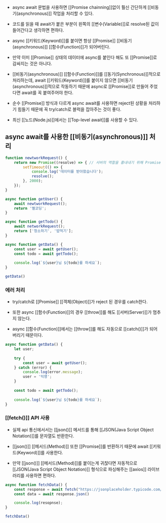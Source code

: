 - async await 문법을 사용하면 [[Promise chainning]]없이 훨신 간단하게 [[비동기(asynchronous)]] 작업을 처리할 수 있다.

- 코드를 읽을 때 await가 붙은 부분이 왼쪽의 [[변수(Variable)]]로 resolve된 값이 들어간다고 생각하면 편하다.

- async [[키워드(Keyword)]]를 붙이면 항상 [[Promise]] [[비동기(asynchronous)]] [[함수(Function)]]가 되어버린다.
- 만약 이미 [[Promise]] 상태의 데이터에 async를 붙인다 해도 또 [[Promise]]로 감싸지는 것은 아니다.

- [[비동기(asynchronous)]] [[함수(Function)]]를 [[동기(Synchronous)]]적으로 처리하는데, await [[키워드(Keyword)]]를 붙이지 않으면 [[비동기(asynchronous)]]적으로 작동하기 때문에 async로 [[Promise]]로 만들어 주었다면 await를 꼭 붙여주어야 한다.

- 순수 [[Promise]] 방식과 다르게 async await를 사용하면 reject된 상황을 처리하기 힘들기 때문에 꼭 try/catch로 블럭을 잡아주는 것이 좋다.

- 최신 [[노드(Node.js)]]에서는 [[Top-level await]]를 사용할 수 있다.


## async await를 사용한 [[비동기(asynchronous)]] 처리


```js
function newtworkRequest() {
	return new Promise((resolve) => { // 서버의 역할을 흉내내기 위해 Promise 객체 정의
		setTimeout(() => {
			console.log('데이터를 받아왔습니다');
			resolve();
		}, 2000);
	});
}

async function getUser() {
	await newtworkRequest();
	return '별코딩';
}

async function getTodo() {
	await networkRequest();
	return ['청소하기', '밥먹기'];
}

async function getData() {
	const user = await getUser();
	const todo = await getTodo();
	
	console.log(`${user}님 ${todo}를 하세요`);
}

getData()
```

### 에러 처리

- try/catch로 [[Promise]] [[객체(Object)]]가 reject 된 경우를 catch한다.

- 또한 async [[함수(Function)]]의 경우 [[throw]]를 해도 [[서버(Server)]]가 멈추지 않는다.
- async [[함수(Function)]]에서는 [[throw]]를 해도 자동으로 [[catch()]]가 되어버리기 때문이다.

```js
async function getData() {
	let user;
	
	try {
		const user = await getUser();
	} catch (error) {
		console.log(error.message);
		user = '익명';
	}
	
	const todo = await getTodo();
	
	console.log(`${user}님 ${todo}를 하세요`);
}
```

### [[fetch()]] API 사용

- 실제 api 통신에서서는 [[json()]] 메서드를 통해 [[JSON(Java Script Object Notation)]]를 문자열도 반환한다.
- [[json()]] [[메서드(Method)]] 또한 [[Promise]]를 반환하기 때문에 await [[키워드(Keyword)]]를 사용한다.

- 만약 [[json()]] [[메서드(Method)]]를 붙이는게 귀찮다면 자동적으로 [[JSON(Java Script Object Notation)]] 형식으로 파싱해주는 [[axios]] 라이브러리를 사용하면 편하다.

```js
async function fetchData() {
	const response = await fetch("https://jsonplaceholder.typicode.com/users");
	const data = await response.json()

	console.log(resopnse);
}

fetchData()
```


